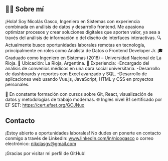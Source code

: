 ## 🧑‍💻 Sobre mí

¡Hola! Soy Nicolás Gasco, Ingeniero en Sistemas con experiencia combinada en análisis de datos y desarrollo frontend. Me apasiona optimizar procesos y crear soluciones digitales que aporten valor, ya sea a través del análisis de información o del diseño de interfaces interactivas.
🔍 Actualmente busco oportunidades laborales remotas en tecnología, principalmente en roles como Analista de Datos o Frontend Developer Jr.
🎓 Graduado como Ingeniero en Sistemas (2018) – Universidad Nacional de La Rioja.
📍 Ubicación: La Rioja, Argentina.
💼 Experiencia:
-Encargado del análisis de convenios médicos en una obra social universitaria.
-Desarrollo de dashboards y reportes con Excel avanzado y SQL.
-Desarrollo de aplicaciones web usando Vue.js, JavaScript, HTML y CSS en proyectos personales.

🌱 En constante formación con cursos sobre Git, React, visualización de datos y metodologías de trabajo modernas.
🌐 Inglés nivel B1 certificado por EF SET: https://cert.efset.org/GCJNuo
  
## Contacto
¡Estoy abierto a oportunidades laborales! No dudes en ponerte en contacto conmigo a través de LinkedIn: www.linkedin.com/in/nicogasco o correo electrónico: nikolasgv@gmail.com

¡Gracias por visitar mi perfil de GitHub!

